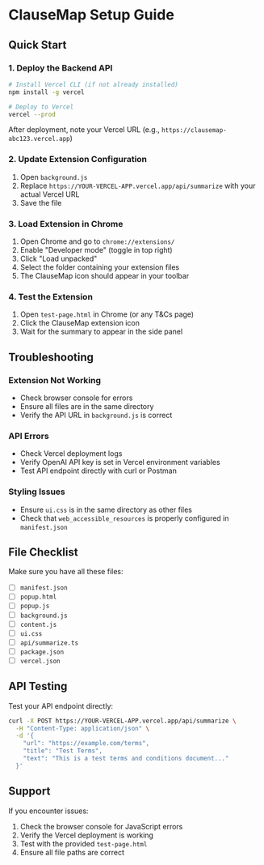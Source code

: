 # ClauseMap Setup Guide

## Quick Start

### 1. Deploy the Backend API

```bash
# Install Vercel CLI (if not already installed)
npm install -g vercel

# Deploy to Vercel
vercel --prod
```

After deployment, note your Vercel URL (e.g., `https://clausemap-abc123.vercel.app`)

### 2. Update Extension Configuration

1. Open `background.js`
2. Replace `https://YOUR-VERCEL-APP.vercel.app/api/summarize` with your actual Vercel URL
3. Save the file

### 3. Load Extension in Chrome

1. Open Chrome and go to `chrome://extensions/`
2. Enable "Developer mode" (toggle in top right)
3. Click "Load unpacked"
4. Select the folder containing your extension files
5. The ClauseMap icon should appear in your toolbar

### 4. Test the Extension

1. Open `test-page.html` in Chrome (or any T&Cs page)
2. Click the ClauseMap extension icon
3. Wait for the summary to appear in the side panel

## Troubleshooting

### Extension Not Working
- Check browser console for errors
- Ensure all files are in the same directory
- Verify the API URL in `background.js` is correct

### API Errors
- Check Vercel deployment logs
- Verify OpenAI API key is set in Vercel environment variables
- Test API endpoint directly with curl or Postman

### Styling Issues
- Ensure `ui.css` is in the same directory as other files
- Check that `web_accessible_resources` is properly configured in `manifest.json`

## File Checklist

Make sure you have all these files:
- [ ] `manifest.json`
- [ ] `popup.html`
- [ ] `popup.js`
- [ ] `background.js`
- [ ] `content.js`
- [ ] `ui.css`
- [ ] `api/summarize.ts`
- [ ] `package.json`
- [ ] `vercel.json`

## API Testing

Test your API endpoint directly:

```bash
curl -X POST https://YOUR-VERCEL-APP.vercel.app/api/summarize \
  -H "Content-Type: application/json" \
  -d '{
    "url": "https://example.com/terms",
    "title": "Test Terms",
    "text": "This is a test terms and conditions document..."
  }'
```

## Support

If you encounter issues:
1. Check the browser console for JavaScript errors
2. Verify the Vercel deployment is working
3. Test with the provided `test-page.html`
4. Ensure all file paths are correct
